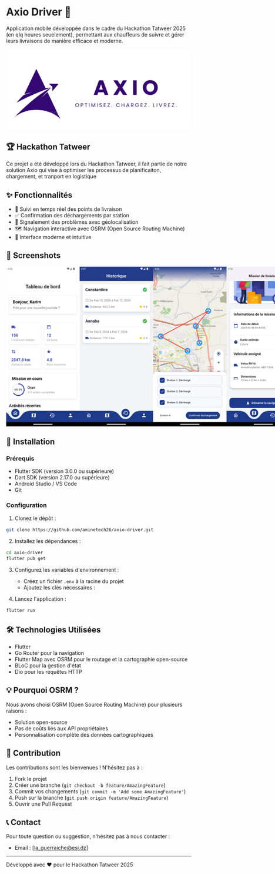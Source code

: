 # Axio Driver 🚛

Application mobile développée dans le cadre du Hackathon Tatweer 2025 (en qlq heures seuelement), permettant aux chauffeurs de suivre et gérer leurs livraisons de manière efficace et moderne.

![Axio Driver Banner](assets/axio_logo.png)

## 🏆 Hackathon Tatweer

Ce projet a été développé lors du Hackathon Tatweer, il fait partie de notre solution Axio qui vise à optimiser les processus de planificaiton, chargement, et tranport en logistique

## ✨ Fonctionnalités

- 📍 Suivi en temps réel des points de livraison
- ✅ Confirmation des déchargements par station
- 🚨 Signalement des problèmes avec géolocalisation
- 🗺️ Navigation interactive avec OSRM (Open Source Routing Machine)
- 📱 Interface moderne et intuitive

## 📱 Screenshots

<div style="display: flex; justify-content: space-between;">
    <img src="assets/screenshots/dashboard.png" width="200" alt="Home Screen">
        <img src="assets/screenshots/historique_livraison.png" width="200" alt="Home Screen">
        <img src="assets/screenshots/decharge_produit.png" width="200" alt="Home Screen">
            <img src="assets/screenshots/mission_livraison.png" width="200" alt="Home Screen">
            <img src="assets/screenshots/profil_conducteur.png" width="200" alt="Home Screen">
    <img src="assets/screenshots/signaler_probleme.png" width="200" alt="Home Screen">
    <img src="assets/screenshots/map.png" width="200" alt="Map View">

</div>

## 🚀 Installation

### Prérequis

- Flutter SDK (version 3.0.0 ou supérieure)
- Dart SDK (version 2.17.0 ou supérieure)
- Android Studio / VS Code
- Git

### Configuration

1. Clonez le dépôt :

```bash
git clone https://github.com/aminetech26/axio-driver.git
```

2. Installez les dépendances :

```bash
cd axio-driver
flutter pub get
```

3. Configurez les variables d'environnement :

   - Créez un fichier `.env` à la racine du projet
   - Ajoutez les clés nécessaires :

4. Lancez l'application :

```bash
flutter run
```

## 🛠️ Technologies Utilisées

- Flutter
- Go Router pour la navigation
- Flutter Map avec OSRM pour le routage et la cartographie open-source
- BLoC pour la gestion d'état
- Dio pour les requêtes HTTP

## 💡 Pourquoi OSRM ?

Nous avons choisi OSRM (Open Source Routing Machine) pour plusieurs raisons :

- Solution open-source
- Pas de coûts liés aux API propriétaires
- Personnalisation complète des données cartographiques

## 🤝 Contribution

Les contributions sont les bienvenues ! N'hésitez pas à :

1. Fork le projet
2. Créer une branche (`git checkout -b feature/AmazingFeature`)
3. Commit vos changements (`git commit -m 'Add some AmazingFeature'`)
4. Push sur la branche (`git push origin feature/AmazingFeature`)
5. Ouvrir une Pull Request

## 📞 Contact

Pour toute question ou suggestion, n'hésitez pas à nous contacter :

- Email : [la_guerraiche@esi.dz]

---

Développé avec ❤️ pour le Hackathon Tatweer 2025
